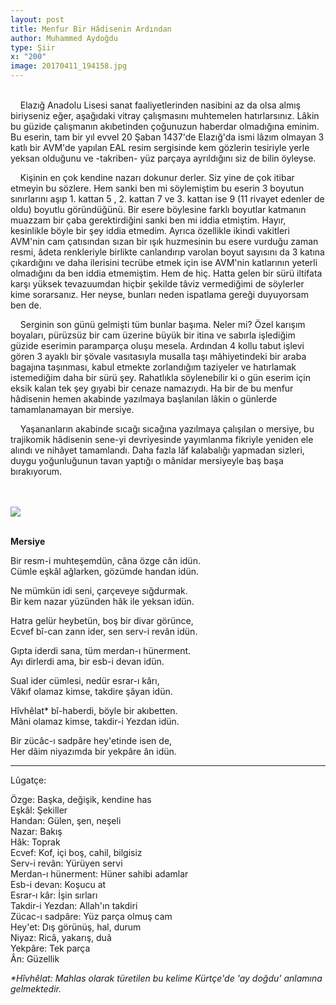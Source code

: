 ```yaml
---
layout: post
title: Menfur Bir Hâdisenin Ardından
author: Muhammed Aydoğdu
type: Şiir
x: "200"
image: 20170411_194158.jpg
---
```

<br/>
&nbsp;&nbsp;&nbsp;&nbsp;Elazığ Anadolu Lisesi sanat faaliyetlerinden nasibini az da olsa almış biriyseniz eğer, aşağıdaki vitray çalışmasını muhtemelen hatırlarsınız. Lâkin bu güzide çalışmanın akıbetinden çoğunuzun haberdar olmadığına eminim. Bu eserin, tam bir yıl evvel 20 Şaban 1437'de Elazığ'da ismi lâzım olmayan 3 katlı bir AVM'de yapılan EAL resim sergisinde kem gözlerin tesiriyle yerle yeksan olduğunu ve -takriben- yüz parçaya ayrıldığını siz de bilin öyleyse.

&nbsp;&nbsp;&nbsp;&nbsp;Kişinin en çok kendine nazarı dokunur derler. Siz yine de çok itibar etmeyin bu sözlere. Hem sanki ben mi söylemiştim bu eserin 3 boyutun sınırlarını aşıp 1. kattan 5 , 2. kattan 7 ve 3. kattan ise 9 (11 rivayet edenler de oldu) boyutlu göründüğünü. Bir esere böylesine farklı boyutlar katmanın muazzam bir çaba gerektirdiğini sanki ben mi iddia etmiştim. Hayır, kesinlikle böyle bir şey iddia etmedim. Ayrıca özellikle ikindi vakitleri AVM'nin cam çatısından sızan bir ışık huzmesinin bu esere vurduğu zaman resmi, âdeta renkleriyle birlikte canlandırıp varolan boyut sayısını da 3 katına çıkardığını ve daha ilerisini tecrübe etmek için ise AVM'nin katlarının yeterli olmadığını da ben iddia etmemiştim. Hem de hiç. Hatta gelen bir sürü iltifata karşı yüksek tevazuumdan hiçbir şekilde tâviz vermediğimi de söylerler kime sorarsanız. Her neyse, bunları neden ispatlama gereği duyuyorsam ben de.

&nbsp;&nbsp;&nbsp;&nbsp;Serginin son günü gelmişti tüm bunlar başıma. Neler mi? Özel karışım boyaları, pürüzsüz bir cam üzerine büyük bir itina ve sabırla işlediğim güzide eserimin paramparça oluşu mesela. Ardından 4 kollu tabut işlevi gören 3 ayaklı bir şövale vasıtasıyla musalla taşı mâhiyetindeki bir araba bagajına taşınması, kabul etmekte zorlandığım taziyeler ve hatırlamak istemediğim daha bir sürü şey. Rahatlıkla söylenebilir ki o gün eserim için eksik kalan tek şey gıyabi bir cenaze namazıydı. Ha bir de bu menfur hâdisenin hemen akabinde yazılmaya başlanılan lâkin o günlerde tamamlanamayan bir mersiye.

&nbsp;&nbsp;&nbsp;&nbsp;Yaşananların akabinde sıcağı sıcağına yazılmaya çalışılan o mersiye, bu trajikomik hâdisenin sene-yi devriyesinde yayımlanma fikriyle yeniden ele alındı ve nihâyet tamamlandı. Daha fazla lâf kalabalığı yapmadan sizleri, duygu yoğunluğunun tavan yaptığı o mânidar mersiyeyle baş başa bırakıyorum.

<br/>
<br/>
<img src="http://ceriha.com/images/20170411_194158.jpg" class="img-responsive" class="img-thumbnail">
<br/>
<br/>

__Mersiye__

Bir resm-i muhteşemdün, câna özge cân idün.  
Cümle eşkâl ağlarken, gözümde handan idün.  

Ne mümkün idi seni, çarçeveye sığdurmak.  
Bir kem nazar yüzünden hâk ile yeksan idün.  

Hatra gelür heybetün, boş bir divar görünce,  
Ecvef bî-can zann ider, sen serv-i revân idün.  

Gıpta iderdi sana, tüm merdan-ı hünerment.  
Ayı dirlerdi ama, bir esb-i devan idün.  

Sual ider cümlesi, nedür esrar-ı kârı,  
Vâkıf olamaz kimse, takdire şâyan idün.  

Hîvhêlat* bî-haberdi, böyle bir akıbetten.  
Mâni olamaz kimse, takdir-i Yezdan idün.  

Bir zücâc-ı sadpâre hey'etinde isen de,  
Her dâim niyazımda bir yekpâre ân idün.  

---

Lûgatçe:

Özge: Başka, değişik, kendine has  
Eşkâl: Şekiller  
Handan: Gülen, şen, neşeli  
Nazar: Bakış  
Hâk: Toprak  
Ecvef: Kof, içi boş, cahil, bilgisiz  
Serv-i revân: Yürüyen servi  
Merdan-ı hünerment: Hüner sahibi adamlar  
Esb-i devan: Koşucu at  
Esrar-ı kâr: İşin sırları  
Takdir-i Yezdan: Allah'ın takdiri  
Zücac-ı sadpâre: Yüz parça olmuş cam  
Hey'et: Dış görünüş, hal, durum  
Niyaz: Ricâ, yakarış, duâ  
Yekpâre: Tek parça  
Ân: Güzellik  

_*Hîvhêlat: Mahlas olarak türetilen bu kelime Kürtçe'de 'ay doğdu' anlamına gelmektedir._
